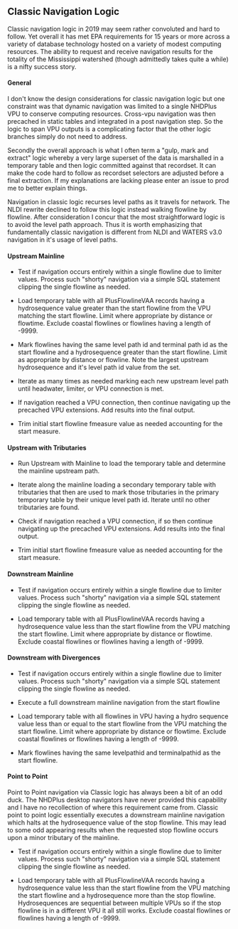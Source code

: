 ## Classic Navigation Logic

Classic navigation logic in 2019 may seem rather convoluted and hard to follow.  Yet overall it has met EPA requirements for 15 years or more across a variety of database technology hosted on a variety of modest computing resources.  The ability to request and receive navigation results for the totality of the Mississippi watershed (though admittedly takes quite a while) is a nifty success story.  

#### General

I don't know the design considerations for classic navigation logic but one constraint was that dynamic navigation was limited to a single NHDPlus VPU to conserve computing resources.  Cross-vpu navigation was then precached in static tables and integrated in a post navigation step.  So the logic to span VPU outputs is a complicating factor that the other logic branches simply do not need to address.

Secondly the overall approach is what I often term a "gulp, mark and extract" logic whereby a very large superset of the data is marshalled in a temporary table and then logic committed against that recordset.  It can make the code hard to follow as recordset selectors are adjusted before a final extraction.  If my explanations are lacking please enter an issue to prod me to better explain things.

Navigation in classic logic recurses level paths as it travels for network.  The NLDI rewrite declined to follow this logic instead walking flowline by flowline.  After consideration I concur that the most straightforward logic is to avoid the level path approach.  Thus it is worth emphasizing that fundamentally classic navigation is different from NLDI and WATERS v3.0 navigation in it's usage of level paths.

#### Upstream Mainline

* Test if navigation occurs entirely within a single flowline due to limiter values.  Process such "shorty" navigation via a simple SQL statement clipping the single flowline as needed.

* Load temporary table with all PlusFlowlineVAA records having a hydrosequence value greater than the start flowline from the VPU matching the start flowline.  Limit where appropriate by distance or flowtime.  Exclude coastal flowlines or flowlines having a length of -9999.

* Mark flowlines having the same level path id and terminal path id as the start flowline and a hydrosequence greater than the start flowline.  Limit as appropriate by distance or flowline.  Note the largest upstream hydrosequence and it's level path id value from the set.

* Iterate as many times as needed marking each new upstream level path until headwater, limiter, or VPU connection is met.

* If navigation reached a VPU connection, then continue navigating up the precached VPU extensions.  Add results into the final output.

* Trim initial start flowline fmeasure value as needed accounting for the start measure. 

#### Upstream with Tributaries

* Run Upstream with Mainline to load the temporary table and determine the mainline upstream path.

* Iterate along the mainline loading a secondary temporary table with tributaries that then are used to mark those tributaries in the primary temporary table by their unique level path id.  Iterate until no other tributaries are found.  

* Check if navigation reached a VPU connection, if so then continue navigating up the precached VPU extensions.  Add results into the final output.

* Trim initial start flowline fmeasure value as needed accounting for the start measure. 

#### Downstream Mainline

* Test if navigation occurs entirely within a single flowline due to limiter values.  Process such "shorty" navigation via a simple SQL statement clipping the single flowline as needed.

* Load temporary table with all PlusFlowlineVAA records having a hydrosequence value less than the start flowline from the VPU matching the start flowline.  Limit where appropriate by distance or flowtime.  Exclude coastal flowlines or flowlines having a length of -9999.

#### Downstream with Divergences

* Test if navigation occurs entirely within a single flowline due to limiter values.  Process such "shorty" navigation via a simple SQL statement clipping the single flowline as needed.

* Execute a full downstream mainline navigation from the start flowline

* Load temporary table with all flowlines in VPU having a hydro sequence value less than or equal to the start flowline from the VPU matching the start flowline.  Limit where appropriate by distance or flowtime.  Exclude coastal flowlines or flowlines having a length of -9999.

* Mark flowlines having the same levelpathid and terminalpathid as the start flowline.

#### Point to Point

Point to Point navigation via Classic logic has always been a bit of an odd duck.  The NHDPlus desktop navigators have never provided this capability and I have no recollection of where this requirement came from.  Classic point to point logic essentially executes a downstream mainline navigation which halts at the hydrosequence value of the stop flowline.  This may lead to some odd appearing results when the requested stop flowline occurs upon a minor tributary of the mainline.  

* Test if navigation occurs entirely within a single flowline due to limiter values.  Process such "shorty" navigation via a simple SQL statement clipping the single flowline as needed.

* Load temporary table with all PlusFlowlineVAA records having a hydrosequence value less than the start flowline from the VPU matching the start flowline and a hydrosequence more than the stop flowline.  Hydrosequences are sequential between multiple VPUs so if the stop flowline is in a different VPU it all still works.  Exclude coastal flowlines or flowlines having a length of -9999.

